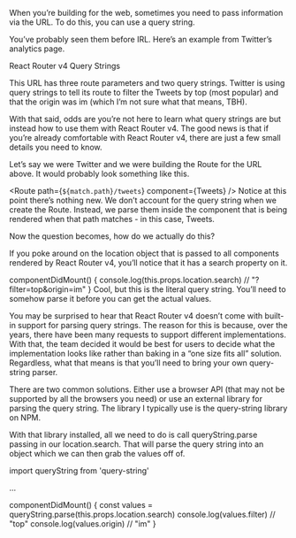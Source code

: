 When you’re building for the web, sometimes you need to pass information via the URL. To do this, you can use a query string.

You’ve probably seen them before IRL. Here’s an example from Twitter’s analytics page.

React Router v4 Query Strings

This URL has three route parameters and two query strings. Twitter is using query strings to tell its route to filter the Tweets by top (most popular) and that the origin was im (which I’m not sure what that means, TBH).

With that said, odds are you’re not here to learn what query strings are but instead how to use them with React Router v4. The good news is that if you’re already comfortable with React Router v4, there are just a few small details you need to know.

Let’s say we were Twitter and we were building the Route for the URL above. It would probably look something like this.

<Route
  path={`${match.path}/tweets`}
  component={Tweets}
/>
Notice at this point there’s nothing new. We don’t account for the query string when we create the Route. Instead, we parse them inside the component that is being rendered when that path matches - in this case, Tweets.

Now the question becomes, how do we actually do this?

If you poke around on the location object that is passed to all components rendered by React Router v4, you’ll notice that it has a search property on it.

componentDidMount() {
  console.log(this.props.location.search) // "?filter=top&origin=im"
}
Cool, but this is the literal query string. You’ll need to somehow parse it before you can get the actual values.

You may be surprised to hear that React Router v4 doesn’t come with built-in support for parsing query strings. The reason for this is because, over the years, there have been many requests to support different implementations. With that, the team decided it would be best for users to decide what the implementation looks like rather than baking in a “one size fits all” solution. Regardless, what that means is that you’ll need to bring your own query-string parser.

There are two common solutions. Either use a browser API (that may not be supported by all the browsers you need) or use an external library for parsing the query string. The library I typically use is the query-string library on NPM.

With that library installed, all we need to do is call queryString.parse passing in our location.search. That will parse the query string into an object which we can then grab the values off of.

import queryString from 'query-string'

...

componentDidMount() {
  const values = queryString.parse(this.props.location.search)
  console.log(values.filter) // "top"
  console.log(values.origin) // "im"
}